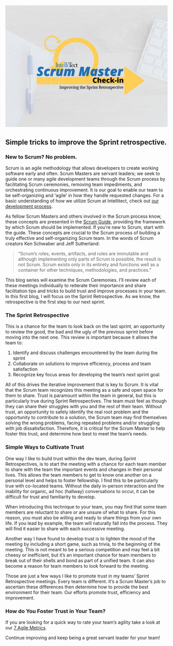 
## ![](https://raw.githubusercontent.com/worseTyler/MarkdownBlogs/main/2019/05/scrum-master-check-in/images/Scrum-master-checkin-1024x768.jpg)

## Simple tricks to improve the Sprint retrospective.

### **New to Scrum? No problem.**

Scrum is an agile methodology that allows developers to create working software early and often. Scrum Masters are servant leaders; we seek to guide one or many agile development teams through the Scrum process by facilitating Scrum ceremonies, removing team impediments, and orchestrating continuous improvement. It is our goal to enable our team to be self-organizing and ‘agile’ in how they handle requested changes. For a basic understanding of how we utilize Scrum at Intellitect, check out [our development process](/developmentprocess/).

As fellow Scrum Masters and others involved in the Scrum process know, these concepts are presented in the [Scrum Guide](https://www.scrum.org/resources/scrum-guide), providing the framework by which Scrum should be implemented. If you’re new to Scrum, start with the guide. These concepts are crucial to the Scrum process of building a truly effective and self-organizing Scrum team. In the words of Scrum creators Ken Schwaber and Jeff Sutherland:

> “Scrum’s roles, events, artifacts, and rules are immutable and although implementing only parts of Scrum is possible, the result is not Scrum. Scrum exists only in its entirety and functions well as a container for other techniques, methodologies, and practices.”

This blog series will examine the Scrum Ceremonies. I’ll review each of these meetings individually to reiterate their importance and share facilitation tips and tricks to build trust and improve processes in your team. In this first blog, I will focus on the Sprint Retrospective. As we know, the retrospective is the first step to our next sprint.

### **The Sprint Retrospective**

This is a chance for the team to look back on the last sprint, an opportunity to review the good, the bad and the ugly of the previous sprint before moving into the next one. This review is important because it allows the team to:

1. Identify and discuss challenges encountered by the team during the sprint
2. Collaborate on solutions to improve efficiency, process and team satisfaction
3. Recognize key focus areas for developing the team’s next sprint goal.

All of this drives the iterative improvement that is key to Scrum. It is vital that the Scrum team recognizes this meeting as a safe and open space for them to share. Trust is paramount within the team in general, but this is particularly true during Sprint Retrospectives. The team must feel as though they can share their struggles with you and the rest of their team. Without trust, an opportunity to safely identify the real root problem and the opportunity to contribute to a solution, the Scrum team may find themselves solving the wrong problems, facing repeated problems and/or struggling with job dissatisfaction. Therefore, it is critical for the Scrum Master to help foster this trust, and determine how best to meet the team’s needs.

### **Simple Ways to Cultivate Trust**

One way I like to build trust within the dev team, during Sprint Retrospectives, is to start the meeting with a chance for each team member to share with the team the important events and changes in their personal lives. This allows the team members to get to know one another on a personal level and helps to foster fellowship. I find this to be particularly true with co-located teams. Without the daily in-person interaction and the inability for organic, ad hoc (hallway) conversations to occur, it can be difficult for trust and familiarity to develop.

When introducing this technique to your team, you may find that some team members are reluctant to share or are unsure of what to share. For this reason, you must also be willing and ready to share things from your own life. If you lead by example, the team will naturally fall into the process. They will find it easier to share with each successive meeting.

Another way I have found to develop trust is to lighten the mood of the meeting by including a short game, such as trivia, to the beginning of the meeting. This is not meant to be a serious competition and may feel a bit cheesy or inefficient, but it’s an important chance for team members to break out of their shells and bond as part of a unified team. It can also become a reason for team members to look forward to the meeting.

Those are just a few ways I like to promote trust in my teams’ Sprint Retrospective meetings. Every team is different. It’s a Scrum Master’s job to ascertain these differences then determine how to provide the best environment for their team. Our efforts promote trust, efficiency and improvement.

### **How do You Foster Trust in Your Team?**

If you are looking for a quick way to rate your team’s agility take a look at our [7 Agile Metrics](https://intellitect.com/demystified-agile/).

Continue improving and keep being a great servant leader for your team!

